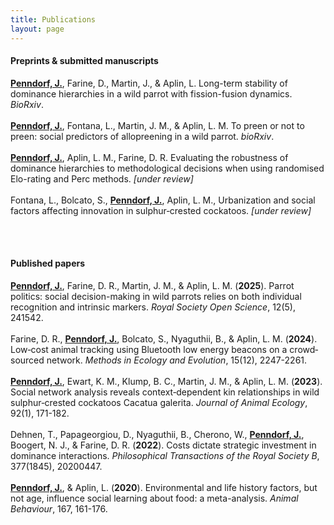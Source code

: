 ```yaml
---
title: Publications
layout: page
---
```


#### Preprints & submitted manuscripts
<p align="left"><ins><b>Penndorf, J.</b></ins>, Farine, D., Martin, J., & Aplin, L. Long-term stability of dominance hierarchies in a wild parrot with fission-fusion dynamics. <i>BioRxiv</i>. <br><br>
<ins><b>Penndorf, J.</b></ins>, Fontana, L., Martin, J. M., & Aplin, L. M. To preen or not to preen: social predictors of allopreening in a wild parrot. <i>bioRxiv</i>. <br><br>
<ins><b>Penndorf, J.</b></ins>, Aplin, L. M., Farine, D. R. Evaluating the robustness of dominance hierarchies to methodological decisions when using randomised Elo-rating and Perc methods. <i>[under review]</i><br><br>
Fontana, L., Bolcato, S., <ins><b>Penndorf, J.</b></ins>, Aplin, L. M., Urbanization and social factors affecting innovation in sulphur‑crested cockatoos. <i>[under review]</i><br><br>


</p>
<br>

#### Published papers
<p align="left"><ins><b>Penndorf, J.</b></ins>, Farine, D. R., Martin, J. M., & Aplin, L. M. (<b>2025</b>). Parrot politics: social decision-making in wild parrots relies on both individual recognition and intrinsic markers. <i>Royal Society Open Science</i>, 12(5), 241542.<br><br>
Farine, D. R., <ins><b>Penndorf, J.</b></ins>, Bolcato, S., Nyaguthii, B., & Aplin, L. M. (<b>2024</b>). Low‐cost animal tracking using Bluetooth low energy beacons on a crowd‐sourced network. <i>Methods in Ecology and Evolution</i>, 15(12), 2247-2261.<br><br>
 <ins><b>Penndorf, J.</b></ins>, Ewart, K. M., Klump, B. C., Martin, J. M., & Aplin, L. M. (<b>2023</b>). Social network analysis reveals context‐dependent kin relationships in wild sulphur‐crested cockatoos Cacatua galerita. <i>Journal of Animal Ecology</i>, 92(1), 171-182.<br><br>
Dehnen, T., Papageorgiou, D., Nyaguthii, B., Cherono, W., <ins><b>Penndorf, J.</b></ins>, Boogert, N. J., & Farine, D. R. (<b>2022</b>). Costs dictate strategic investment in dominance interactions. <i>Philosophical Transactions of the Royal Society B</i>, 377(1845), 20200447.<br><br>
 <ins><b>Penndorf, J.</b></ins>, & Aplin, L. (<b>2020</b>). Environmental and life history factors, but not age, influence social learning about food: a meta-analysis. <i>Animal Behaviour</i>, 167, 161-176. </p>
